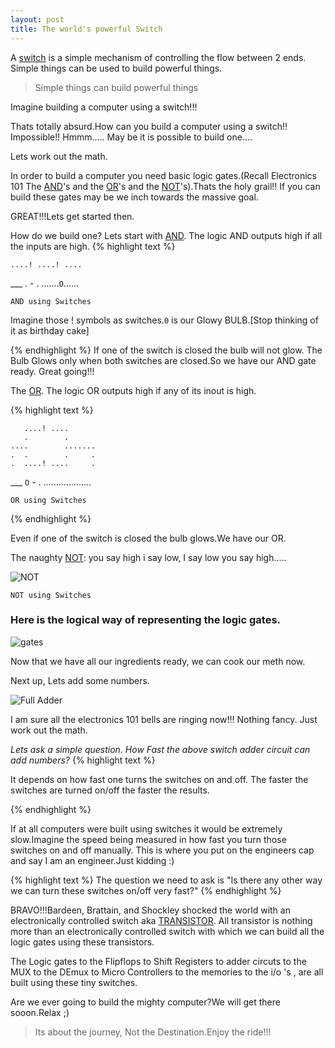 ```yaml
---
layout: post
title: The world's powerful Switch
---
```

A [switch](https://en.wikipedia.org/wiki/Switch) is a simple mechanism of controlling the flow between 2 ends. Simple things can be used to build powerful things.

> Simple things can build powerful things

Imagine building a computer using a switch!!!

Thats totally absurd.How can you build a computer using a switch!! Impossible!!
Hmmm.....
May be it is possible to build one....

Lets work out the math.

In order to build a computer you need basic logic gates.(Recall Electronics 101 The [AND](https://en.wikibooks.org/wiki/Electronics/Basic_gates)'s and the [OR](https://en.wikibooks.org/wiki/Electronics/Basic_gates)'s and the [NOT](https://en.wikibooks.org/wiki/Electronics/Basic_gates)'s).Thats the holy grail!!
If you can build these gates may be we inch towards the massive goal.

GREAT!!!Lets get started then.

How do we build one?
Lets start with [AND](https://en.wikibooks.org/wiki/Electronics/Basic_gates). The logic AND outputs high if all the inputs are high.
{% highlight text %}

    ....! ....! ....
   ___              .
    -              .
    .......`O`......
    
    AND using Switches
    
 Imagine those ! symbols as switches.`0` is our Glowy BULB.[Stop thinking of it as birthday cake]

{% endhighlight %}
If one of the switch is closed the bulb will not glow. The Bulb Glows only when both switches are closed.So we have our AND gate ready. Great going!!!

The [OR](https://en.wikibooks.org/wiki/Electronics/Basic_gates).
The logic OR outputs high if any of its inout is high.

{% highlight text %}

       ....! ....
       .        .
    ....        .......
    .  .        .     .
    .  ....! ....     .
   ___               `O`
    -                 .
    ...................
    
    OR using Switches

{% endhighlight %}

Even if one of the switch is closed the bulb glows.We have our OR.

The naughty [NOT](https://en.wikibooks.org/wiki/Electronics/Basic_gates):
you say high i say low, I say low you say high.....

![NOT](http://www.electronics-tutorials.ws/boolean/boo11.gif?81223b)    
    
    NOT using Switches

### Here is the logical way of representing the logic gates.
![gates](http://www.waitingforfriday.com/images/8/81/Slide6.PNG)

Now that we have all our ingredients ready, we can cook our meth now.

Next up, Lets add some numbers.

![Full Adder](http://www.waitingforfriday.com/images/8/83/Slide10.PNG) 

I am sure all the electronics 101 bells are ringing now!!!
Nothing fancy. Just work out the math.

<i>Lets ask a simple question. How Fast the above switch adder circuit can add numbers?</i>
{% highlight text %}

It depends on how fast one turns the switches on and off.
The faster the switches are turned on/off the faster the results.

{% endhighlight %}

If at all computers were built using switches it would be extremely slow.Imagine the speed being measured in how fast you turn those switches on and off manually. This is where you put on the engineers cap and say I am an engineer.Just kidding :)

{% highlight text %}
The question we need to ask is "Is there any other way we can turn these switches on/off very fast?"
{% endhighlight %}
 
BRAVO!!!Bardeen, Brattain, and Shockley shocked the world with an electronically controlled switch aka [TRANSISTOR](https://www.youtube.com/watch?v=IcrBqCFLHIY).
All transistor is nothing more than an electronically controlled switch with which we can build all the logic gates using these transistors.

The Logic gates to the Flipflops to Shift Registers to adder circuts to the MUX to the DEmux to Micro Controllers to the memories to the i/o 's , are all built using these tiny switches.



Are we ever going to build the mighty computer?We will get there sooon.Relax ;)

>Its about the journey, Not the Destination.Enjoy the ride!!!
